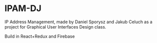 # IPAM-DJ

IP Address Management, made by Daniel Sporysz and Jakub Celuch as a project for Graphical User Interfaces Design class.

Build in React+Redux and Firebase
